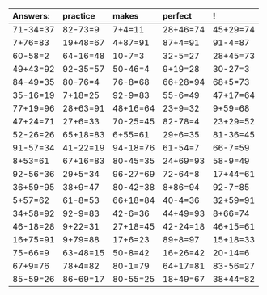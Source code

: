| Answers: | practice | makes | perfect | ! |
| :--- | :--- | :--- | :--- | :--- |
| 71-34=37 | 82-73=9 | 7+4=11 | 28+46=74 | 45+29=74 | 
| 7+76=83 | 19+48=67 | 4+87=91 | 87+4=91 | 91-4=87 | 
| 60-58=2 | 64-16=48 | 10-7=3 | 32-5=27 | 28+45=73 | 
| 49+43=92 | 92-35=57 | 50-46=4 | 9+19=28 | 30-27=3 | 
| 84-49=35 | 80-76=4 | 76-8=68 | 66+28=94 | 68+5=73 | 
| 35-16=19 | 7+18=25 | 92-9=83 | 55-6=49 | 47+17=64 | 
| 77+19=96 | 28+63=91 | 48+16=64 | 23+9=32 | 9+59=68 | 
| 47+24=71 | 27+6=33 | 70-25=45 | 82-78=4 | 23+29=52 | 
| 52-26=26 | 65+18=83 | 6+55=61 | 29+6=35 | 81-36=45 | 
| 91-57=34 | 41-22=19 | 94-18=76 | 61-54=7 | 66-7=59 | 
| 8+53=61 | 67+16=83 | 80-45=35 | 24+69=93 | 58-9=49 | 
| 92-56=36 | 29+5=34 | 96-27=69 | 72-64=8 | 17+44=61 | 
| 36+59=95 | 38+9=47 | 80-42=38 | 8+86=94 | 92-7=85 | 
| 5+57=62 | 61-8=53 | 66+18=84 | 40-4=36 | 32+59=91 | 
| 34+58=92 | 92-9=83 | 42-6=36 | 44+49=93 | 8+66=74 | 
| 46-18=28 | 9+22=31 | 27+18=45 | 42-24=18 | 46+15=61 | 
| 16+75=91 | 9+79=88 | 17+6=23 | 89+8=97 | 15+18=33 | 
| 75-66=9 | 63-48=15 | 50-8=42 | 16+26=42 | 20-14=6 | 
| 67+9=76 | 78+4=82 | 80-1=79 | 64+17=81 | 83-56=27 | 
| 85-59=26 | 86-69=17 | 80-55=25 | 18+49=67 | 38+44=82 | 
